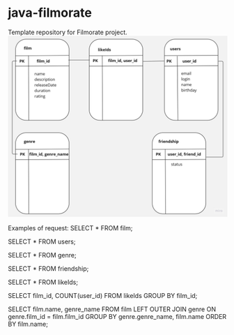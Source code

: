 # java-filmorate
Template repository for Filmorate project.
![Screenshot of a scheme filmorate.](https://raw.githubusercontent.com/Ksenni888/java-filmorate/main/scheme-filmorate.jpg)

Examples of request:
SELECT *
FROM film;

SELECT *
FROM users;

SELECT *
FROM genre;

SELECT *
FROM friendship;

SELECT *
FROM likeIds;

SELECT 
film_id,
COUNT(user_id)
FROM likeIds
GROUP BY film_id;

SELECT 
film.name,
genre_name
FROM film
LEFT OUTER JOIN genre ON genre.film_id = film.film_id
GROUP BY genre.genre_name, film.name
ORDER BY film.name;
